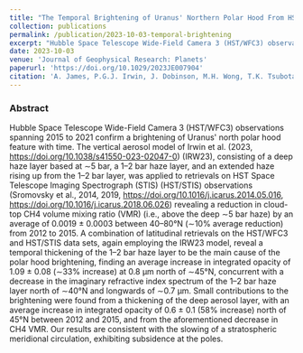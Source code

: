 ```yaml
---
title: "The Temporal Brightening of Uranus' Northern Polar Hood From HST/WFC3 and HST/STIS Observations"
collection: publications
permalink: /publication/2023-10-03-temporal-brightening
excerpt: "Hubble Space Telescope Wide-Field Camera 3 (HST/WFC3) observations spanning 2015 to 2021 confirm a brightening of Uranus' north polar hood feature with time."
date: 2023-10-03
venue: 'Journal of Geophysical Research: Planets'
paperurl: 'https://doi.org/10.1029/2023JE007904'
citation: 'A. James, P.G.J. Irwin, J. Dobinson, M.H. Wong, T.K. Tsubota, A.A. Simon et al. (2023). <i>Journal of Geophysical Research: Planets</i> <b>128</b> (10), e2023JE007904.'
---
```


### Abstract

Hubble Space Telescope Wide-Field Camera 3 (HST/WFC3) observations spanning 2015 to 2021 confirm a brightening of Uranus' north polar hood feature with time. The vertical aerosol model of Irwin et al. (2023, https://doi.org/10.1038/s41550-023-02047-0) (IRW23), consisting of a deep haze layer based at ∼5 bar, a 1–2 bar haze layer, and an extended haze rising up from the 1–2 bar layer, was applied to retrievals on HST Space Telescope Imaging Spectrograph (STIS) (HST/STIS) observations (Sromovsky et al., 2014, 2019, https://doi.org/10.1016/j.icarus.2014.05.016, https://doi.org/10.1016/j.icarus.2018.06.026) revealing a reduction in cloud-top CH4 volume mixing ratio (VMR) (i.e., above the deep ∼5 bar haze) by an average of 0.0019 ± 0.0003 between 40–80°N (∼10% average reduction) from 2012 to 2015. A combination of latitudinal retrievals on the HST/WFC3 and HST/STIS data sets, again employing the IRW23 model, reveal a temporal thickening of the 1–2 bar haze layer to be the main cause of the polar hood brightening, finding an average increase in integrated opacity of 1.09 ± 0.08 (∼33% increase) at 0.8 µm north of ∼45°N, concurrent with a decrease in the imaginary refractive index spectrum of the 1–2 bar haze layer north of ∼40°N and longwards of ∼0.7 µm. Small contributions to the brightening were found from a thickening of the deep aerosol layer, with an average increase in integrated opacity of 0.6 ± 0.1 (58% increase) north of 45°N between 2012 and 2015, and from the aforementioned decrease in CH4 VMR. Our results are consistent with the slowing of a stratospheric meridional circulation, exhibiting subsidence at the poles.